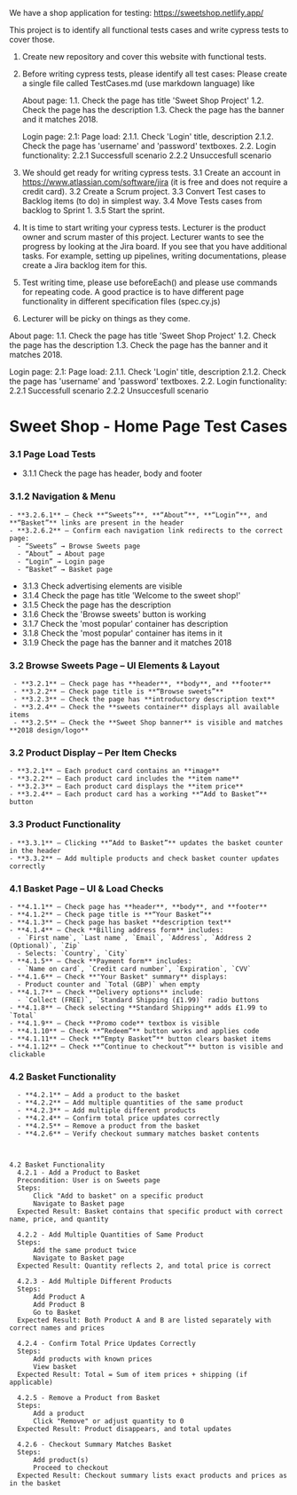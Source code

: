  
 We have a shop application for testing:
https://sweetshop.netlify.app/

This project is to identify all functional tests cases and write cypress tests to cover those.

1. Create new repository and cover this website with functional tests.
2. Before writing cypress tests, please identify all test cases:
    Please create a single file called TestCases.md (use markdown language) like

    About page:
    1.1. Check the page has title 'Sweet Shop Project'
    1.2. Check the page has the description
    1.3. Check the page has the banner and it matches 2018.

    Login page:
    2.1: Page load:
        2.1.1. Check 'Login' title, description
        2.1.2. Check the page has 'username' and 'password' textboxes.
    2.2. Login functionality:
        2.2.1 Successfull scenario
        2.2.2 Unsuccesfull scenario


3. We should get ready for writing cypress tests.
3.1 Create an account in https://www.atlassian.com/software/jira (it is free and does not require a credit card).
3.2 Create a Scrum project.
3.3 Convert Test cases to Backlog items (to do) in simplest way.
3.4 Move Tests cases from backlog to Sprint 1.
3.5 Start the sprint.

4. It is time to start writing your cypress tests. Lecturer is the product owner and scrum master of this project.
Lecturer wants to see the progress by looking at the Jira board. If you see that you have additional tasks.
For example, setting up pipelines, writing documentations, please create a Jira backlog item for this.

5. Test writing time, please use beforeEach() and please use commands for repeating code.
A good practice is to have different page functionality in different specification files (spec.cy.js)

6. Lecturer will be picky on things as they come.

 
 
 
 

  About page:
    1.1. Check the page has title 'Sweet Shop Project'
    1.2. Check the page has the description
    1.3. Check the page has the banner and it matches 2018.

  Login page:
    2.1: Page load:
        2.1.1. Check 'Login' title, description
        2.1.2. Check the page has 'username' and 'password' textboxes.
    2.2. Login functionality:
        2.2.1 Successfull scenario
        2.2.2 Unsuccesfull scenario
    
# Sweet Shop - Home Page Test Cases

  ### 3.1 Page Load Tests
  - 3.1.1 Check the page has header, body and footer
  ### 3.1.2 Navigation & Menu
    - **3.2.6.1** – Check **“Sweets”**, **“About”**, **“Login”**, and **“Basket”** links are present in the header
    - **3.2.6.2** – Confirm each navigation link redirects to the correct page:
      - “Sweets” → Browse Sweets page
      - “About” → About page
      - “Login” → Login page
      - “Basket” → Basket page
  - 3.1.3 Check advertising elements are visible
  - 3.1.4 Check the page has title 'Welcome to the sweet shop!'
  - 3.1.5 Check the page has the description
  - 3.1.6 Check the 'Browse sweets' button is working
  - 3.1.7 Check the 'most popular' container has description
  - 3.1.8 Check the 'most popular' container has items in it
  - 3.1.9 Check the page has the banner and it matches 2018

  
  ### 3.2 Browse Sweets Page – UI Elements & Layout

     - **3.2.1** – Check page has **header**, **body**, and **footer**
     - **3.2.2** – Check page title is **“Browse sweets”**
     - **3.2.3** – Check the page has **introductory description text**
     - **3.2.4** – Check the **sweets container** displays all available items
     - **3.2.5** – Check the **Sweet Shop banner** is visible and matches **2018 design/logo**
    
  ### 3.2 Product Display – Per Item Checks

    - **3.2.1** – Each product card contains an **image**
    - **3.2.2** – Each product card includes the **item name**
    - **3.2.3** – Each product card displays the **item price**
    - **3.2.4** – Each product card has a working **“Add to Basket”** button

  ### 3.3 Product Functionality

    - **3.3.1** – Clicking **“Add to Basket”** updates the basket counter in the header
    - **3.3.2** – Add multiple products and check basket counter updates correctly


  ### 4.1 Basket Page – UI & Load Checks

    - **4.1.1** – Check page has **header**, **body**, and **footer**
    - **4.1.2** – Check page title is **“Your Basket”**
    - **4.1.3** – Check page has basket **description text**
    - **4.1.4** – Check **Billing address form** includes:
      - `First name`, `Last name`, `Email`, `Address`, `Address 2 (Optional)`, `Zip`
      - Selects: `Country`, `City`
    - **4.1.5** – Check **Payment form** includes:
      - `Name on card`, `Credit card number`, `Expiration`, `CVV`
    - **4.1.6** – Check **"Your Basket" summary** displays:
      - Product counter and `Total (GBP)` when empty
    - **4.1.7** – Check **Delivery options** include:
      - `Collect (FREE)`, `Standard Shipping (£1.99)` radio buttons
    - **4.1.8** – Check selecting **Standard Shipping** adds £1.99 to `Total`
    - **4.1.9** – Check **Promo code** textbox is visible
    - **4.1.10** – Check **“Redeem”** button works and applies code
    - **4.1.11** – Check **“Empty Basket”** button clears basket items
    - **4.1.12** – Check **“Continue to checkout”** button is visible and clickable
  
   ### 4.2 Basket Functionality

      - **4.2.1** – Add a product to the basket  
      - **4.2.2** – Add multiple quantities of the same product  
      - **4.2.3** – Add multiple different products  
      - **4.2.4** – Confirm total price updates correctly  
      - **4.2.5** – Remove a product from the basket  
      - **4.2.6** – Verify checkout summary matches basket contents  



    4.2 Basket Functionality
      4.2.1 - Add a Product to Basket
      Precondition: User is on Sweets page
      Steps:
          Click "Add to basket" on a specific product
          Navigate to Basket page
      Expected Result: Basket contains that specific product with correct name, price, and quantity
    
      4.2.2 - Add Multiple Quantities of Same Product
      Steps:
          Add the same product twice
          Navigate to Basket page
      Expected Result: Quantity reflects 2, and total price is correct

      4.2.3 - Add Multiple Different Products
      Steps:
          Add Product A
          Add Product B
          Go to Basket
      Expected Result: Both Product A and B are listed separately with correct names and prices

      4.2.4 - Confirm Total Price Updates Correctly
      Steps:
          Add products with known prices
          View basket
      Expected Result: Total = Sum of item prices + shipping (if applicable)

      4.2.5 - Remove a Product from Basket
      Steps:
          Add a product
          Click "Remove" or adjust quantity to 0
      Expected Result: Product disappears, and total updates

      4.2.6 - Checkout Summary Matches Basket
      Steps:
          Add product(s)
          Proceed to checkout
      Expected Result: Checkout summary lists exact products and prices as in the basket




    
